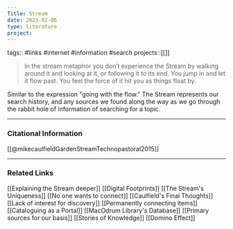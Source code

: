 ```yaml
---
Title: Stream
date: 2023-02-06
type: literature
project:
---
```

tags:: #links #internet #information #search
projects::[[]]


>In the stream metaphor you don’t experience the Stream by walking around it and looking at it, or following it to its end. You jump in and let it flow past. You feel the force of it hit you as things float by.

Similar to the expression "going with the flow." The Stream represents our search history, and any sources we found along the way as we go through the rabbit hole of information of searching for a topic.

---
### Citational Information

[[@mikecaulfieldGardenStreamTechnopastoral2015]]

---

### Related Links

[[Explaining the Stream deeper]]
[[Digital Footprints]]
[[The Stream's Uniqueness]]
[[No one wants to connect]]
[[Caulfield's Final Thoughts]]
[[Lack of interest for discovery]]
[[Permanently connecting items]]
[[Cataloguing as a Portal]]
[[MacOdrum Library's Database]]
[[Primary sources for our basis]]
[[Stories of Knowledge]]
[[Domino Effect]]